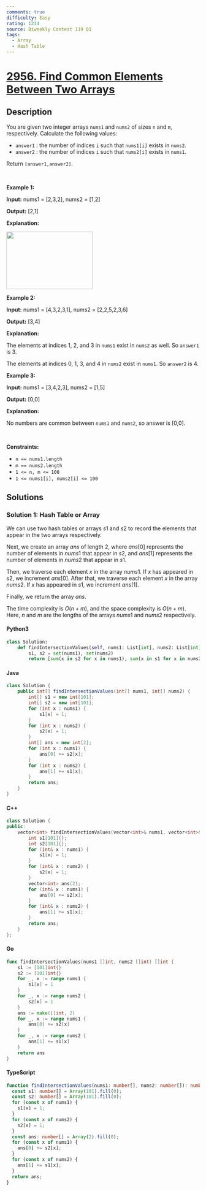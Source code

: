 ```yaml
---
comments: true
difficulty: Easy
rating: 1214
source: Biweekly Contest 119 Q1
tags:
  - Array
  - Hash Table
---
```


<!-- problem:start -->

# [2956. Find Common Elements Between Two Arrays](https://leetcode.com/problems/find-common-elements-between-two-arrays)


## Description

<!-- description:start -->

<p>You are given two integer arrays <code>nums1</code> and <code>nums2</code> of sizes <code>n</code> and <code>m</code>, respectively. Calculate the following values:</p>

<ul>
	<li><code>answer1</code> : the number of indices <code>i</code> such that <code>nums1[i]</code> exists in <code>nums2</code>.</li>
	<li><code>answer2</code> : the number of indices <code>i</code> such that <code>nums2[i]</code> exists in <code>nums1</code>.</li>
</ul>

<p>Return <code>[answer1,answer2]</code>.</p>

<p>&nbsp;</p>
<p><strong class="example">Example 1:</strong></p>

<div class="example-block">
<p><strong>Input:</strong> <span class="example-io">nums1 = [2,3,2], nums2 = [1,2]</span></p>

<p><strong>Output:</strong> <span class="example-io">[2,1]</span></p>

<p><strong>Explanation:</strong></p>

<p><img src="https://fastly.jsdelivr.net/gh/doocs/leetcode@main/solution/2900-2999/2956.Find%20Common%20Elements%20Between%20Two%20Arrays/images/3488_find_common_elements_between_two_arrays-t1.gif" style="width: 225px; height: 150px;" /></p>
</div>

<p><strong class="example">Example 2:</strong></p>

<div class="example-block">
<p><strong>Input:</strong> <span class="example-io">nums1 = [4,3,2,3,1], nums2 = [2,2,5,2,3,6]</span></p>

<p><strong>Output:</strong> <span class="example-io">[3,4]</span></p>

<p><strong>Explanation:</strong></p>

<p>The elements at indices 1, 2, and 3 in <code>nums1</code> exist in <code>nums2</code> as well. So <code>answer1</code> is 3.</p>

<p>The elements at indices 0, 1, 3, and 4 in <code>nums2</code> exist in <code>nums1</code>. So <code>answer2</code> is 4.</p>
</div>

<p><strong class="example">Example 3:</strong></p>

<div class="example-block">
<p><strong>Input:</strong> <span class="example-io">nums1 = [3,4,2,3], nums2 = [1,5]</span></p>

<p><strong>Output:</strong> <span class="example-io">[0,0]</span></p>

<p><strong>Explanation:</strong></p>

<p>No numbers are common between <code>nums1</code> and <code>nums2</code>, so answer is [0,0].</p>
</div>

<p>&nbsp;</p>
<p><strong>Constraints:</strong></p>

<ul>
	<li><code>n == nums1.length</code></li>
	<li><code>m == nums2.length</code></li>
	<li><code>1 &lt;= n, m &lt;= 100</code></li>
	<li><code>1 &lt;= nums1[i], nums2[i] &lt;= 100</code></li>
</ul>

<!-- description:end -->

## Solutions

<!-- solution:start -->

### Solution 1: Hash Table or Array

We can use two hash tables or arrays $s1$ and $s2$ to record the elements that appear in the two arrays respectively.

Next, we create an array $ans$ of length $2$, where $ans[0]$ represents the number of elements in $nums1$ that appear in $s2$, and $ans[1]$ represents the number of elements in $nums2$ that appear in $s1$.

Then, we traverse each element $x$ in the array $nums1$. If $x$ has appeared in $s2$, we increment $ans[0]$. After that, we traverse each element $x$ in the array $nums2$. If $x$ has appeared in $s1$, we increment $ans[1]$.

Finally, we return the array $ans$.

The time complexity is $O(n + m)$, and the space complexity is $O(n + m)$. Here, $n$ and $m$ are the lengths of the arrays $nums1$ and $nums2$ respectively.

<!-- tabs:start -->

#### Python3

```python
class Solution:
    def findIntersectionValues(self, nums1: List[int], nums2: List[int]) -> List[int]:
        s1, s2 = set(nums1), set(nums2)
        return [sum(x in s2 for x in nums1), sum(x in s1 for x in nums2)]
```

#### Java

```java
class Solution {
    public int[] findIntersectionValues(int[] nums1, int[] nums2) {
        int[] s1 = new int[101];
        int[] s2 = new int[101];
        for (int x : nums1) {
            s1[x] = 1;
        }
        for (int x : nums2) {
            s2[x] = 1;
        }
        int[] ans = new int[2];
        for (int x : nums1) {
            ans[0] += s2[x];
        }
        for (int x : nums2) {
            ans[1] += s1[x];
        }
        return ans;
    }
}
```

#### C++

```cpp
class Solution {
public:
    vector<int> findIntersectionValues(vector<int>& nums1, vector<int>& nums2) {
        int s1[101]{};
        int s2[101]{};
        for (int& x : nums1) {
            s1[x] = 1;
        }
        for (int& x : nums2) {
            s2[x] = 1;
        }
        vector<int> ans(2);
        for (int& x : nums1) {
            ans[0] += s2[x];
        }
        for (int& x : nums2) {
            ans[1] += s1[x];
        }
        return ans;
    }
};
```

#### Go

```go
func findIntersectionValues(nums1 []int, nums2 []int) []int {
	s1 := [101]int{}
	s2 := [101]int{}
	for _, x := range nums1 {
		s1[x] = 1
	}
	for _, x := range nums2 {
		s2[x] = 1
	}
	ans := make([]int, 2)
	for _, x := range nums1 {
		ans[0] += s2[x]
	}
	for _, x := range nums2 {
		ans[1] += s1[x]
	}
	return ans
}
```

#### TypeScript

```ts
function findIntersectionValues(nums1: number[], nums2: number[]): number[] {
  const s1: number[] = Array(101).fill(0);
  const s2: number[] = Array(101).fill(0);
  for (const x of nums1) {
    s1[x] = 1;
  }
  for (const x of nums2) {
    s2[x] = 1;
  }
  const ans: number[] = Array(2).fill(0);
  for (const x of nums1) {
    ans[0] += s2[x];
  }
  for (const x of nums2) {
    ans[1] += s1[x];
  }
  return ans;
}
```

<!-- tabs:end -->

<!-- solution:end -->

<!-- problem:end -->
